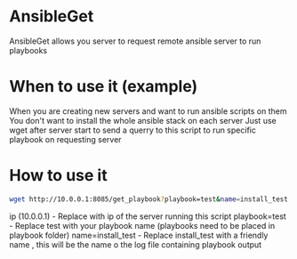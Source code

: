 # AnsibleGet
AnsibleGet allows you server to request remote ansible server to run playbooks

# When to use it (example)
When you are creating new servers and want to run ansible scripts on them
You don't want to install the whole ansible stack on each server 
Just use wget after server start to send a querry to this script to run specific playbook on requesting server 


# How to use it 
```BASH
wget http://10.0.0.1:8085/get_playbook?playbook=test&name=install_test
```
ip (10.0.0.1) - Replace with ip of the server running this script 
playbook=test - Replace test with your playbook name (playbooks need to be placed in playbook folder)
name=install_test - Replace install_test with a friendly name , this will be the name o the log file containing playbook output 


